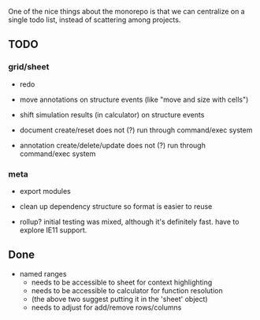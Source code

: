 
One of the nice things about the monorepo is that we can centralize on a single
todo list, instead of scattering among projects.

## TODO

### grid/sheet

 + redo
 + move annotations on structure events (like "move and size with cells")
 + shift simulation results (in calculator) on structure events

 + document create/reset does not (?) run through command/exec system
 + annotation create/delete/update does not (?) run through command/exec system

### meta

 + export modules
 + clean up dependency structure so format is easier to reuse

 + rollup? initial testing was mixed, although it's definitely fast. have to
   explore IE11 support.

## Done

 + named ranges
   - needs to be accessible to sheet for context highlighting
   - needs to be accessible to calculator for function resolution
   - (the above two suggest putting it in the 'sheet' object)
   - needs to adjust for add/remove rows/columns

